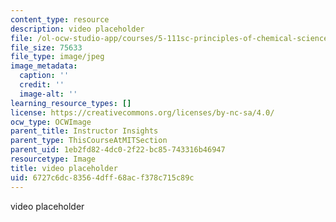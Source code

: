 ```yaml
---
content_type: resource
description: video placeholder
file: /ol-ocw-studio-app/courses/5-111sc-principles-of-chemical-science-fall-2014/6727c6dc83564dff68acf378c715c89c_placeholder.jpg
file_size: 75633
file_type: image/jpeg
image_metadata:
  caption: ''
  credit: ''
  image-alt: ''
learning_resource_types: []
license: https://creativecommons.org/licenses/by-nc-sa/4.0/
ocw_type: OCWImage
parent_title: Instructor Insights
parent_type: ThisCourseAtMITSection
parent_uid: 1eb2fd82-4dc0-2f22-bc85-743316b46947
resourcetype: Image
title: video placeholder
uid: 6727c6dc-8356-4dff-68ac-f378c715c89c
---
```

video placeholder